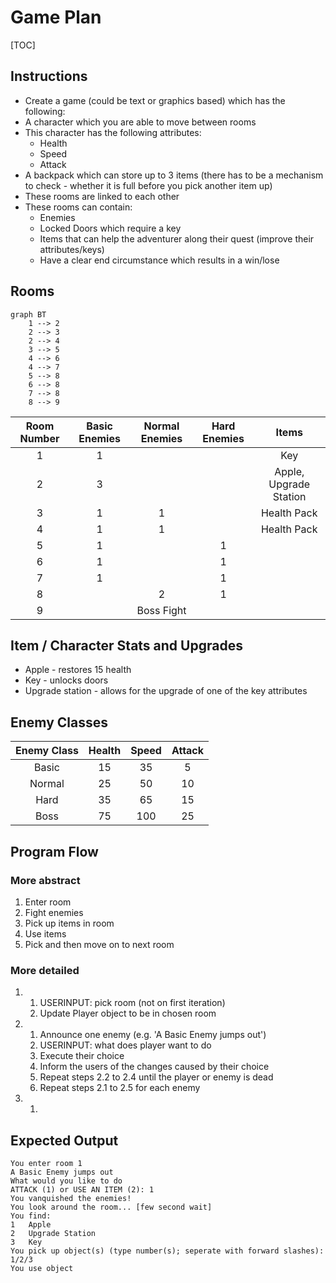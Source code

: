 # Game Plan

[TOC]

## Instructions

- Create a game (could be text or graphics based) which has the following:
- A character which you are able to move between rooms
- This character has the following attributes:
  - Health
  - Speed
  - Attack
- A backpack which can store up to 3 items (there has to be a mechanism to check - whether it is full before you pick another item up)
- These rooms are linked to each other
- These rooms can contain:
  - Enemies
  - Locked Doors which require a key
  - Items that can help the adventurer along their quest (improve their attributes/keys)
  - Have a clear end circumstance which results in a win/lose

## Rooms

```mermaid
graph BT
    1 --> 2
    2 --> 3
    2 --> 4
    3 --> 5
    4 --> 6
    4 --> 7
    5 --> 8
    6 --> 8
    7 --> 8
    8 --> 9
```

| Room Number | Basic Enemies | Normal Enemies | Hard Enemies |         Items          |
| :---------: | :-----------: | :------------: | :----------: | :--------------------: |
|      1      |       1       |                |              |          Key           |
|      2      |       3       |                |              | Apple, Upgrade Station |
|      3      |       1       |       1        |              |      Health Pack       |
|      4      |       1       |       1        |              |      Health Pack       |
|      5      |       1       |                |      1       |                        |
|      6      |       1       |                |      1       |                        |
|      7      |       1       |                |      1       |                        |
|      8      |               |       2        |      1       |                        |
|      9      |               |   Boss Fight   |              |                        |

## Item / Character Stats and Upgrades

- Apple - restores 15 health
- Key - unlocks doors
- Upgrade station - allows for the upgrade of one of the key attributes

## Enemy Classes

| Enemy Class | Health | Speed | Attack |
| :---------: | :----: | :---: | :----: |
|    Basic    |   15   |  35   |   5    |
|   Normal    |   25   |  50   |   10   |
|    Hard     |   35   |  65   |   15   |
|    Boss     |   75   |  100  |   25   |

## Program Flow

### More abstract

1. Enter room
2. Fight enemies
3. Pick up items in room
4. Use items
5. Pick and then move on to next room

### More detailed

1.  1. USERINPUT: pick room (not on first iteration)
    2. Update Player object to be in chosen room
2.  1. Announce one enemy (e.g. 'A Basic Enemy jumps out')
    2. USERINPUT: what does player want to do
    3. Execute their choice
    4. Inform the users of the changes caused by their choice
    5. Repeat steps 2.2 to 2.4 until the player or enemy is dead
    6. Repeat steps 2.1 to 2.5 for each enemy
3.  1.

## Expected Output

```
You enter room 1
A Basic Enemy jumps out
What would you like to do
ATTACK (1) or USE AN ITEM (2): 1
You vanquished the enemies!
You look around the room... [few second wait]
You find:
1   Apple
2   Upgrade Station
3   Key
You pick up object(s) (type number(s); seperate with forward slashes): 1/2/3
You use object
```
